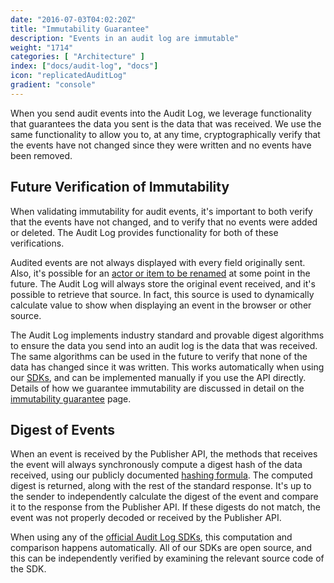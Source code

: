 ```yaml
---
date: "2016-07-03T04:02:20Z"
title: "Immutability Guarantee"
description: "Events in an audit log are immutable"
weight: "1714"
categories: [ "Architecture" ]
index: ["docs/audit-log", "docs"]
icon: "replicatedAuditLog"
gradient: "console"
---
```


When you send audit events into the Audit Log, we leverage functionality that guarantees the data you sent is the data that was received. We use the same functionality to allow you to, at any time, cryptographically verify that the events have not changed since they were written and no events have been removed.


## Future Verification of Immutability
When validating immutability for audit events, it's important to both verify that the events have not changed, and to verify that no events were added or deleted. The Audit Log provides functionality for both of these verifications.

Audited events are not always displayed with every field originally sent. Also, it's possible for an [actor or item to be renamed](/docs/audit-log/getting-started/renaming-properties) at some point in the future. The Audit Log will always store the original event received, and it's possible to retrieve that source. In fact, this source is used to dynamically calculate value to show when displaying an event in the browser or other source.

The Audit Log implements industry standard and provable digest algorithms to ensure the data you send into an audit log is the data that was received. The same algorithms can be used in the future to verify that none of the data has changed since it was written. This works automatically when using our [SDKs](/docs/audit-log/sdks/available-sdks), and can be implemented manually if you use the API directly. Details of how we guarantee immutability are discussed in detail on the [immutability guarantee](/docs/audit-log/architecture/immutability-guarantee) page.

## Digest of Events
When an event is received by the Publisher API, the methods that receives the event will always synchronously compute a digest hash of the data received, using our publicly documented [hashing formula](/docs/audit-log/architecture/hashing-formula). The computed digest is returned, along with the rest of the standard response. It's up to the sender to independently calculate the digest of the event and compare it to the response from the Publisher API. If these digests do not match, the event was not properly decoded or received by the Publisher API.

When using any of the [official Audit Log SDKs](/docs/audit-log/sdks/available-sdks), this computation and comparison happens automatically. All of our SDKs are open source, and this can be independently verified by examining the relevant source code of the SDK.

